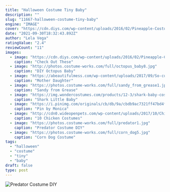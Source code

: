 ```yaml
---
title: "Halloween Costume Tiny Baby"
description: ""
slug: "11667-halloween-costume-tiny-baby"
engine: "IMAGE"
cover: "https://cdn.diys.com/wp-content/uploads/2016/02/Pineapple-Costume-DIY.jpg"
date: "2021-09-30T18:32:43.892Z"
author: "Lela Vega"
ratingValue: "2.4"
reviewCount: "11"
images:
  - image: "https://cdn.diys.com/wp-content/uploads/2016/02/Pineapple-Costume-DIY.jpg"
    caption: "Check Out These"
  - image: "http://photos.costume-works.com/full/octopus_baby8.jpg"
    caption: "DIY Octopus Baby"
  - image: "https://abeautifulmess.com/wp-content/uploads/2017/09/So-cute-MotherDaughter-Mermaid-Halloween-Costume-DIY-click-through-for-tutorial-2.jpg"
    caption: "Mother Daughter"
  - image: "https://photos.costume-works.com/full/sandy_from_grease1.jpg"
    caption: "Sandy from Grease"
  - image: "https://img.wondercostumes.com/products/12-3/shark-baby-costume.jpg"
    caption: "Shark Little Baby"
  - image: "https://i.pinimg.com/originals/cb/db/9a/cbdb9ac7321ff47bd4ffa7fa8412bc0d.jpg"
    caption: "Pin by Monica"
  - image: "http://cdn0.wideopenpets.com/wp-content/uploads/2017/10/Chicken-Hood.jpg"
    caption: "10 Chicken Costumes"
  - image: "https://photos.costume-works.com/full/predator1.jpg"
    caption: "Predator Costume DIY"
  - image: "https://photos.costume-works.com/full/corn_dog5.jpg"
    caption: "Corn Dog Costume"
tags:
  - "halloween"
  - "costume"
  - "tiny"
  - "baby"
draft: false
type: post
---
```



![Predator Costume DIY](https://photos.costume-works.com/full/predator1.jpg "Predator Costume DIY")


<!--inArticleAds-->

<!--galleryOne-->


<!--inArticleAds-->

<!--galleryTwo-->


<!--galleryThree-->

